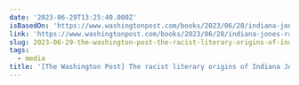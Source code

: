 ```yaml
---
date: '2023-06-29T13:25:40.000Z'
isBasedOn: 'https://www.washingtonpost.com/books/2023/06/28/indiana-jones-racism-books'
link: 'https://www.washingtonpost.com/books/2023/06/28/indiana-jones-racism-books'
slug: 2023-06-29-the-washington-post-the-racist-literary-origins-of-indiana-jones
tags:
  - media
title: '[The Washington Post] The racist literary origins of Indiana Jones'
---
```


